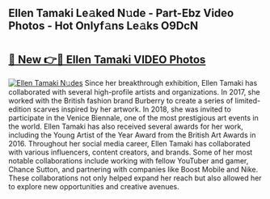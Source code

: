 ## Ellen Tamaki Le𝚊ked N𝚞de - Part-Ebz Video Photos - Hot Onlyf𝚊ns Le𝚊ks O9DcN

# <h2><a href="http://ab33944.deff.icu/?id=Ellen+Tamaki">🔗 New 👉🔴 Ellen Tamaki VIDEO Photos</a></h2>

[![Ellen Tamaki N𝚞des](https://i.imgur.com/rIISA9y.gif)](http://ab33944.deff.icu/?id=Ellen+Tamaki)
Since her breakthrough exhibition, Ellen Tamaki has collaborated with several high-profile artists and organizations. In 2017, she worked with the British fashion brand Burberry to create a series of limited-edition scarves inspired by her artwork. In 2018, she was invited to participate in the Venice Biennale, one of the most prestigious art events in the world. Ellen Tamaki has also received several awards for her work, including the Young Artist of the Year Award from the British Art Awards in 2016. Throughout her social media career, Ellen Tamaki has collaborated with various influencers, content creators, and brands. Some of her most notable collaborations include working with fellow YouTuber and gamer, Chance Sutton, and partnering with companies like Boost Mobile and Nike. These collaborations not only helped expand her reach but also allowed her to explore new opportunities and creative avenues.
